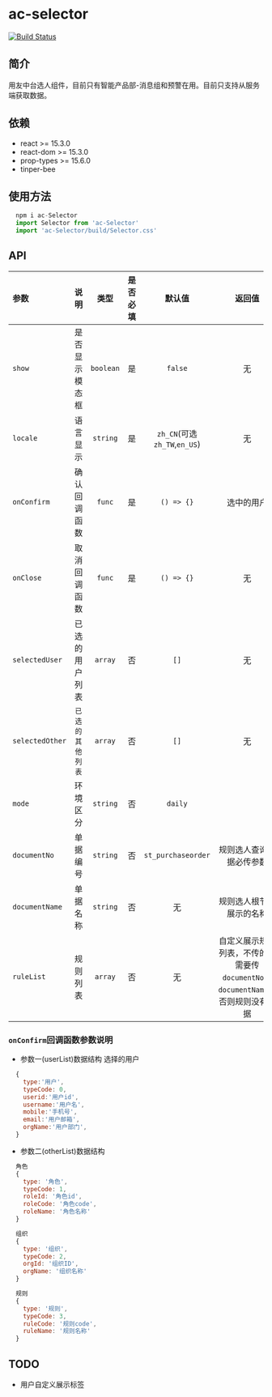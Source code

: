 # ac-selector

[![Build Status](https://travis-ci.org/GRAMMAC1/ac-selector.svg?branch=master)](https://travis-ci.org/GRAMMAC1/ac-selector)

## 简介

用友中台选人组件，目前只有智能产品部-消息组和预警在用。目前只支持从服务端获取数据。

## 依赖

- react >= 15.3.0
- react-dom >= 15.3.0
- prop-types >= 15.6.0
- tinper-bee

## 使用方法

```js
  npm i ac-Selector
  import Selector from 'ac-Selector'
  import 'ac-Selector/build/Selector.css'
```



## API

|参数|说明|类型|是否必填|默认值|返回值|
|:--|:---:|:--:|:--|:--:|:--:|
|`show`|是否显示模态框|`boolean`|是|`false`|无|
|`locale`|语言显示|`string`|是|`zh_CN`(可选`zh_TW`,`en_US`)|无|
|`onConfirm`|确认回调函数|`func`|是|`() => {}`|选中的用户|
|`onClose`|取消回调函数|`func`|是|`() => {}`|无|
|`selectedUser`|已选的用户列表|`array`|否|`[]`|无|
|`selectedOther`|`已选的其他列表`|`array`|否|`[]`|无|
|`mode`|环境区分|`string`|否|`daily`|
|`documentNo`|单据编号|`string`|否|`st_purchaseorder`|规则选人查询数据必传参数|
|`documentName`|单据名称|`string`|否|无|规则选人根节点展示的名称|
|`ruleList`|规则列表|`array`|否|无|自定义展示规则列表，不传的话需要传`documentNo`和`documentName`，否则规则没有数据

### `onConfirm`回调函数参数说明
* 参数一(userList)数据结构 选择的用户
```js
  {
    type:'用户',
    typeCode: 0,
    userid:'用户id',
    username:'用户名',
    mobile:'手机号',
    email:'用户邮箱',
    orgName:'用户部门',
  }
```
* 参数二(otherList)数据结构


```js
  角色
  {
    type: '角色',
    typeCode: 1,
    roleId: '角色id',
    roleCode: '角色code',
    roleName: '角色名称'
  }
```

```js
  组织
  {
    type: '组织',
    typeCode: 2,
    orgId: '组织ID',
    orgName: '组织名称'
  }
```

```js
  规则
  {
    type: '规则',
    typeCode: 3,
    ruleCode: '规则code',
    ruleName: '规则名称'
  }
```

## TODO
* 用户自定义展示标签